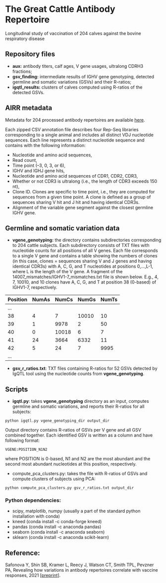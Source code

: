 # The Great Cattle Antibody Repertoire
Longitudinal study of vaccination of 204 calves against the bovine respiratory disease 

## Repository files
- **aux:** antibody titers, calf ages, V gene usages, ultralong CDRH3 fractions;
- **gsv_finding:** intermediate results of IGHV gene genotyping, detected germline and somatic variations (GSVs) and their R-ratios;
- **igqtl_results:** clusters of calves computed using R-ratios of the detected GSVs.

## AIRR metadata
Metadata for 204 processed antibody repertoires are available [here](https://livejohnshopkins-my.sharepoint.com/:f:/g/personal/isafono1_jh_edu/Egd-hagOhZ1Nq_0KRrmlYgkBdf5WJ048SXeI5JvrJQFgGQ?e=dWefCV). 

Each zipped CSV annotation file describes four Rep-Seq libraries corresponding to a single animal and includes all distinct VDJ nucleotide sequences. Each line represents a distinct nucleotide sequence and contains with the following information:

- Nucleotide and amino acid sequences,
- Read count,
- Time point (–3, 0, 3, or 6),
- IGHV and IGHJ gene hits,
- Nucleotide and amino acid sequences of CDR1, CDR2, CDR3,
- Whether or not CDR3 is ultralong (i.e., the length of CDR3 exceeds 150 nt),
- Clone ID. Clones are specific to time point, i.e., they are computed for sequences from a given time point. A clone is defined as a group of sequences sharing V hit and J hit and having identical CDR3s.
- Alignment of the variable gene segment against the closest germline IGHV gene.

## Germline and somatic variation data
- **vgene_genotyping:** the directory contains subdirectories corresponding to 204 cattle subjects. Each subdirectory consists of TXT files with nucleotide counts for all positions of all V genes. Each file corresponds to a single V gene and contains a table showing the numbers of clones (in this case, clones = sequences sharing V and J genes and having identical CDR3s) with A, C, G, and T nucleotides at positions 0,...,L-1, where L is the length of the V gene. A fragment of the 14007_mismatches/IGHV1-7_mismatches.txt file is shown below. E.g., 4, 7, 10010, and 10 clones have A, C, G, and T at position 38 (0-based) of IGHV1-7, respectively.
 
| Position | NumAs | NumCs | NumGs | NumTs |
| --- | --- | --- | --- | --- |
| ... |||||
|38 | 4 | 7 | 10010 | 10 |
|39 | 1 | 9978 | 2 | 50 |
|40 | 0 | 10018 | 6 | 7 |
|41 | 24 | 3664 | 6332 | 11 |
|42 | 5 | 24 | 7 | 9995 |
|...|||||

- **gsv_r_ratios.txt**: TXT files containing R-ratios for 52 GSVs detected by IgQTL tool using the nucleotide counts from **vgene_genotyping**. 

## Scripts
- **igqtl.py**: takes **vgene_genotyping** directory as an input, computes germline and somatic variations, and reports their R-ratios for all subjects:
```
python igqtl.py vgene_genotyping_dir output_dir
```

Output directory contains R-ratios of GSVs per V gene and all GSV combined together. Each identified GSV is written as a column and have following format:
```
VGENE:POSITION_N1N2 
```
where POSITION is 0-based, N1 and N2 are the most abundant and the second most abundant nucleotides at this position, respectively.

-  compute_pca_clusters.py: takes the file with R-ratios of GSVs and compute clusters of subjects using PCA:
```
python compute_pca_clusters.py gsv_r_ratios.txt output_dir
```

### Python dependencies:
- scipy, matplotlib, numpy (usually a part of the standard python installation with conda)
- kneed (conda install -c conda-forge kneed)
- pandas (conda install -c anaconda pandas)
- seaborn (conda install -c anaconda seaborn)
- sklearn (conda install -c anaconda scikit-learn)

## Reference:
Safonova Y, Shin SB, Kramer L, Reecy J, Watson CT, Smith TPL, Pevzner PA, Revealing how variations in antibody repertoires correlate with vaccine responses, 2021 [[preprint](https://www.biorxiv.org/content/10.1101/2021.08.06.454618v1)].

